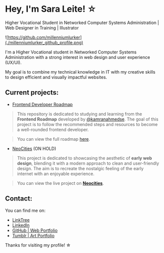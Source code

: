 # Hey, I'm Sara Leite! ☆

Higher Vocational Student in Networked Computer Systems Administration | Web Designer in Training | Illustrator

![https://github.com/millenniumlurker](./millenniumlurker_github_profile.png)

I'm a Higher Vocational student in Networked Computer Systems Administration with a strong interest in web design and user experience (UX/UI).

My goal is to combine my technical knowledge in IT with my creative skills to design efficient and visually impactful websites.

## Current projects:

- [Frontend Developer Roadmap](https://github.com/millenniumlurker/frontend_roadmap)

>This repository is dedicated to studying and learning from the **Frontend Roadmap** developed by [@kamranahmedse](https://github.com/kamranahmedse). The goal of this project is to follow the recommended steps and resources to become a well-rounded frontend developer.

>You can view the full roadmap [here](https://roadmap.sh/frontend).

- [NeoCities](https://github.com/millenniumlurker/neocities_website) (ON HOLD)

>This project is dedicated to showcasing the aesthetic of **early web design**, blending it with a modern approach to clean and user-friendly design. The aim is to recreate the nostalgic feeling of the early internet with an enjoyable experience.

>You can view the live project on [**Neocities**](https://millenniumlurker.neocities.org/).

## Contact:

You can find me on:
- [LinkTree](https://linktr.ee/millenniumlurker)
- [LinkedIn](http://www.linkedin.com/in/millenniumlurker)
- [GitHub | Web Portfolio](https://github.com/millenniumlurker)
- [Tumblr | Art Portfolio](https://millenniumlurker.tumblr.com/)
  
Thanks for visiting my profile! ☆
